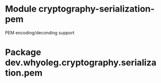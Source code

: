 # Module cryptography-serialization-pem

PEM encoding/deconding support

# Package dev.whyoleg.cryptography.serialization.pem

